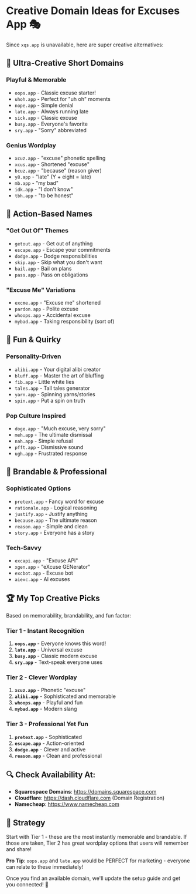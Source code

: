 # Creative Domain Ideas for Excuses App 🎭

Since `xqs.app` is unavailable, here are super creative alternatives:

## 🎯 Ultra-Creative Short Domains
### Playful & Memorable
- `oops.app` - Classic excuse starter!
- `uhoh.app` - Perfect for "uh oh" moments
- `nope.app` - Simple denial
- `late.app` - Always running late
- `sick.app` - Classic excuse
- `busy.app` - Everyone's favorite
- `sry.app` - "Sorry" abbreviated

### Genius Wordplay
- `xcuz.app` - "excuse" phonetic spelling
- `xcus.app` - Shortened "excuse" 
- `bcuz.app` - "because" (reason giver)
- `y8.app` - "late" (Y + eight = late)
- `mb.app` - "my bad" 
- `idk.app` - "I don't know"
- `tbh.app` - "to be honest"

## 🚀 Action-Based Names
### "Get Out Of" Themes
- `getout.app` - Get out of anything
- `escape.app` - Escape your commitments
- `dodge.app` - Dodge responsibilities 
- `skip.app` - Skip what you don't want
- `bail.app` - Bail on plans
- `pass.app` - Pass on obligations

### "Excuse Me" Variations
- `excme.app` - "Excuse me" shortened
- `pardon.app` - Polite excuse
- `whoops.app` - Accidental excuse
- `mybad.app` - Taking responsibility (sort of)

## 🎪 Fun & Quirky
### Personality-Driven
- `alibi.app` - Your digital alibi creator
- `bluff.app` - Master the art of bluffing
- `fib.app` - Little white lies
- `tales.app` - Tall tales generator
- `yarn.app` - Spinning yarns/stories
- `spin.app` - Put a spin on truth

### Pop Culture Inspired
- `doge.app` - "Much excuse, very sorry"  
- `meh.app` - The ultimate dismissal
- `nah.app` - Simple refusal
- `pfft.app` - Dismissive sound
- `ugh.app` - Frustrated response

## 🎨 Brandable & Professional
### Sophisticated Options
- `pretext.app` - Fancy word for excuse
- `rationale.app` - Logical reasoning
- `justify.app` - Justify anything
- `because.app` - The ultimate reason
- `reason.app` - Simple and clean
- `story.app` - Everyone has a story

### Tech-Savvy
- `excapi.app` - "Excuse API"
- `xgen.app` - "eXcuse GENerator"
- `excbot.app` - Excuse bot
- `aiexc.app` - AI excuses

## 🏆 My Top Creative Picks
Based on memorability, brandability, and fun factor:

### **Tier 1 - Instant Recognition**
1. **`oops.app`** - Everyone knows this word!
2. **`late.app`** - Universal excuse 
3. **`busy.app`** - Classic modern excuse
4. **`sry.app`** - Text-speak everyone uses

### **Tier 2 - Clever Wordplay** 
1. **`xcuz.app`** - Phonetic "excuse"
2. **`alibi.app`** - Sophisticated and memorable
3. **`whoops.app`** - Playful and fun
4. **`mybad.app`** - Modern slang

### **Tier 3 - Professional Yet Fun**
1. **`pretext.app`** - Sophisticated 
2. **`escape.app`** - Action-oriented
3. **`dodge.app`** - Clever and active
4. **`reason.app`** - Clean and professional

## 🔍 Check Availability At:
- **Squarespace Domains**: https://domains.squarespace.com
- **Cloudflare**: https://dash.cloudflare.com (Domain Registration)  
- **Namecheap**: https://www.namecheap.com

## 🎯 Strategy
Start with Tier 1 - these are the most instantly memorable and brandable. If those are taken, Tier 2 has great wordplay options that users will remember and share!

**Pro Tip**: `oops.app` and `late.app` would be PERFECT for marketing - everyone can relate to these immediately!

Once you find an available domain, we'll update the setup guide and get you connected! 🚀